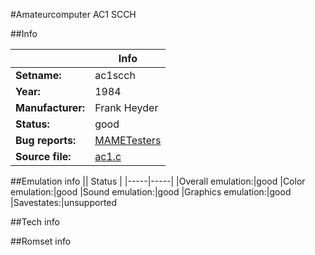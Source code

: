 #Amateurcomputer AC1 SCCH

##Info

||Info|
|-----|-----|
|**Setname:**|ac1scch
|**Year:**|1984
|**Manufacturer:**|Frank Heyder
|**Status:**|good
|**Bug reports:**|[MAMETesters](http://mametesters.org/view_all_set.php?type=1&temporary=y&search=ac1.c)
|**Source file:**|[ac1.c](https://github.com/mamedev/mame/blob/master/src/mess/drivers/ac1.c)

##Emulation info
|| Status |
|-----|-----|
|Overall emulation:|good
|Color emulation:|good
|Sound emulation:|good
|Graphics emulation:|good
|Savestates:|unsupported

##Tech info

##Romset info

<!--- START OF EDITED COMMENT DO NOT TOUCH TEXT ABOVE-->
